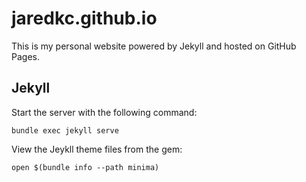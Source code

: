 # jaredkc.github.io

This is my personal website powered by Jekyll and hosted on GitHub Pages.

## Jekyll

Start the server with the following command:
```
bundle exec jekyll serve
```

View the Jeykll theme files from the gem:

```
open $(bundle info --path minima)
```
